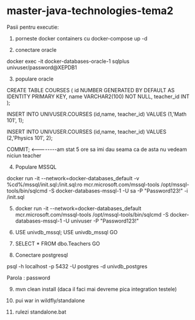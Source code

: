 # master-java-technologies-tema2


Pasii pentru executie:

1. porneste docker containers cu docker-compose up -d

2. conectare oracle

docker exec -it docker-databases-oracle-1 sqlplus univuser/password@XEPDB1

3. populare oracle

CREATE TABLE COURSES (
id NUMBER GENERATED BY DEFAULT AS IDENTITY PRIMARY KEY,
name VARCHAR2(100) NOT NULL,
teacher_id INT
);

INSERT INTO UNIVUSER.COURSES (id,name, teacher_id) VALUES (1,'Math 101', 1);

INSERT INTO UNIVUSER.COURSES (id,name, teacher_id) VALUES (2,'Physics 101', 2);

COMMIT; <--------am stat 5 ore sa imi dau seama ca de asta nu vedeam niciun teacher


4. Populare MSSQL 

docker run -it --network=docker-databases_default -v %cd%/mssql/init.sql:/init.sql:ro mcr.microsoft.com/mssql-tools /opt/mssql-tools/bin/sqlcmd -S docker-databases-mssql-1 -U sa -P "Password123!" -i /init.sql

5. docker run -it --network=docker-databases_default mcr.microsoft.com/mssql-tools /opt/mssql-tools/bin/sqlcmd -S docker-databases-mssql-1 -U univuser -P "Password123!"

6. USE univdb_mssql;
   USE univdb_mssql
    GO
7. SELECT * FROM dbo.Teachers
     GO
8. Conectare postgresql

psql -h localhost -p 5432 -U postgres -d univdb_postgres


Parola : password


9. mvn clean install (daca il faci mai devreme pica integration testele)

10. pui war in wildfly/standalone
11. rulezi standalone.bat
